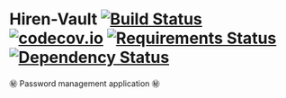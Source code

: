 # Hiren-Vault [![Build Status](https://travis-ci.org/pyprism/Hiren-Vault.svg?branch=master)](https://travis-ci.org/pyprism/Hiren-Vault) [![codecov.io](https://codecov.io/github/pyprism/Hiren-Pass/coverage.svg?branch=master)](https://codecov.io/github/pyprism/Hiren-Pass?branch=master) [![Requirements Status](https://requires.io/github/pyprism/Hiren-Pass/requirements.svg?branch=master)](https://requires.io/github/pyprism/Hiren-Pass/requirements/?branch=master) [![Dependency Status](https://dependencyci.com/github/pyprism/Hiren-Vault/badge)](https://dependencyci.com/github/pyprism/Hiren-Vault)
:secret: Password management application :secret:
